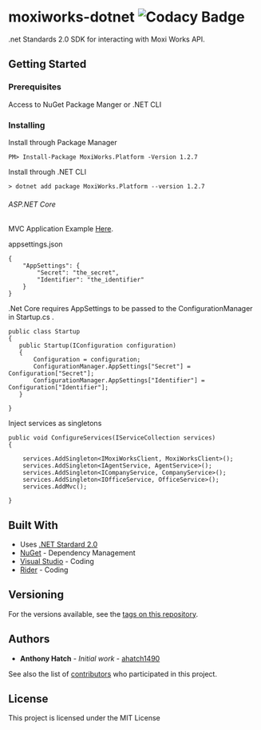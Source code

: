 # moxiworks-dotnet ![Codacy Badge](https://api.codacy.com/project/badge/Grade/d3e46b3d41624fea8f61b1da33cb7139)

 .net Standards 2.0 SDK for interacting with Moxi Works API.

## Getting Started


### Prerequisites

  Access to NuGet Package Manger or .NET CLI


### Installing

Install through Package Manager

```
PM> Install-Package MoxiWorks.Platform -Version 1.2.7

```

Install through .NET CLI

```
> dotnet add package MoxiWorks.Platform --version 1.2.7

```
###### ASP.NET Core  
MVC Application Example [Here](https://github.com/ahatch1490/moxiworks_platform_example).


appsettings.json
```
{
    "AppSettings": {
        "Secret": "the_secret",
        "Identifier": "the_identifier"
    }
}
```
.Net Core requires AppSettings to be passed to the  ConfigurationManager in Startup.cs .
```
public class Startup
{
   public Startup(IConfiguration configuration)
   {
       Configuration = configuration;
       ConfigurationManager.AppSettings["Secret"] = Configuration["Secret"];
       ConfigurationManager.AppSettings["Identifier"] = Configuration["Identifier"];
   }

}
```
Inject services as singletons
```
public void ConfigureServices(IServiceCollection services)
{

    services.AddSingleton<IMoxiWorksClient, MoxiWorksClient>();
    services.AddSingleton<IAgentService, AgentService>();
    services.AddSingleton<ICompanyService, CompanyService>();
    services.AddSingleton<IOfficeService, OfficeService>();
    services.AddMvc();

}
```

## Built With

* Uses [.NET Stardard 2.0](https://blogs.msdn.microsoft.com/dotnet/2017/08/14/announcing-net-standard-2-0/) 
* [NuGet](https://www.nuget.org/) - Dependency Management
* [Visual Studio](https://www.visualstudio.com/) - Coding
* [Rider](https://www.jetbrains.com/rider/) - Coding


## Versioning
For the versions available, see the [tags on this repository](https://github.com/moxiworks-platform/moxiworks-dotnet/tags).

## Authors

* **Anthony Hatch** - *Initial work* - [ahatch1490](https://github.com/ahatch1490/)

See also the list of [contributors](https://github.com/moxiworks-platform/moxiworks-dotnet/graphs/contributors) who participated in this project.

## License

This project is licensed under the MIT License
